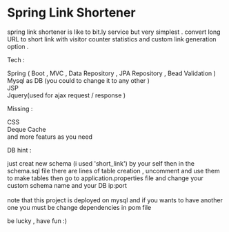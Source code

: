 # Spring Link Shortener
spring link shortener is like to bit.ly service but very simplest . convert long URL to short link with visitor counter statistics and custom link generation option .

Tech :

Spring ( Boot , MVC , Data Repository , JPA Repository , Bead Validation )<br>
Mysql as DB (you could to change it to any other )<br>
JSP<br>
Jquery(used for ajax request / response )<br>

Missing :

CSS<br>
Deque Cache<br>
and more featurs as you need

DB hint :

just creat new schema (i used 'short_link') by your self then in the schema.sql file there are lines of table creation , uncomment and use them to make tables
then go to application.properties file and change your custom schema name and your DB ip:port <br><br>
note that this project is deployed on mysql and if you wants to have another one you must be change dependencies in pom file

be lucky , have fun :)
